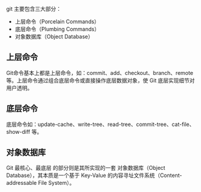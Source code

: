 git 主要包含三大部分：

+ 上层命令（Porcelain Commands）
+ 底层命令（Plumbing Commands）
+ 对象数据库（Object Database）

## 上层命令
Git命令基本上都是上层命令，如：commit、add、checkout、branch、remote 等。上层命令通过组合底层命令或直接操作底层数据对象，使 Git 底层实现细节对用户透明。

## 底层命令
底层命令如：update-cache、write-tree、read-tree、commit-tree、cat-file、show-diff 等。

## 对象数据库

Git 最核心、最底层 的部分则是其所实现的一套 对象数据库（Object Database），其本质是一个基于 Key-Value 的内容寻址文件系统（Content-addressable File System）。